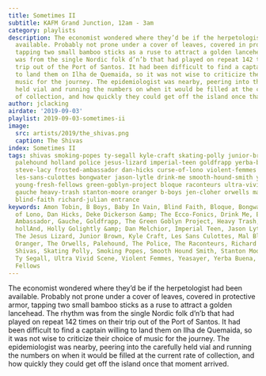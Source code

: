 ```yaml
---
title: Sometimes II
subtitle: KAFM Grand Junction, 12am - 3am
category: playlists
description: The economist wondered where they’d be if the herpetologist had been
  available. Probably not prone under a cover of leaves, covered in protective armor,
  tapping two small bamboo sticks as a ruse to attract a golden lancehead. The rhythm
  was from the single Nordic folk d’n’b that had played on repeat 142 times on their
  trip out of the Port of Santos. It had been difficult to find a captain willing
  to land them on Ilha de Quemaida, so it was not wise to criticize their choice of
  music for the journey. The epidemiologist was nearby, peering into the carefully
  held vial and running the numbers on when it would be filled at the current rate
  of collection, and how quickly they could get off the island once that moment arrived.
author: jclacking
airdate: '2019-09-03'
playlist: 2019-09-03-sometimes-ii
image:
  src: artists/2019/the_shivas.png
  caption: The Shivas
index: Sometimes II
tags: shivas smoking-popes ty-segall kyle-craft skating-polly junior-brown deke-dickerson-ecco-fonics
  palehound holland police jesus-lizard imperial-teen goldfrapp yerba-buena amon-tobin
  steve-lacy frosted-ambassador dan-hicks curse-of-lono violent-femmes holly-golightly-dan-melchior
  les-sans-culottes bongwater jason-lytle drink-me smooth-hound-smith yeasayer oh-sees
  young-fresh-fellows green-goblyn-project bloque raconteurs ultra-vivid-scene baby-in-vain
  gauche heavy-trash stanton-moore oranger b-boys jen-cloher orwells mal-blum heptones
  blind-faith richard-julian entrance
keywords: Amon Tobin, B Boys, Baby In Vain, Blind Faith, Bloque, Bongwater, Curse
  of Lono, Dan Hicks, Deke Dickerson &amp; The Ecco-Fonics, Drink Me, Entrance, Frosted
  Ambassador, Gauche, Goldfrapp, The Green Goblyn Project, Heavy Trash, The Heptones,
  hollAnd, Holly Golightly &amp; Dan Melchior, Imperial Teen, Jason Lytle, Jen Cloher,
  The Jesus Lizard, Junior Brown, Kyle Craft, Les Sans Culottes, Mal Blum, Oh Sees,
  Oranger, The Orwells, Palehound, The Police, The Raconteurs, Richard Julian, The
  Shivas, Skating Polly, Smoking Popes, Smooth Hound Smith, Stanton Moore, Steve Lacy,
  Ty Segall, Ultra Vivid Scene, Violent Femmes, Yeasayer, Yerba Buena, Young Fresh
  Fellows
---
```

The economist wondered where they’d be if the herpetologist had been available. Probably not prone under a cover of leaves, covered in protective armor, tapping two small bamboo sticks as a ruse to attract a golden lancehead. The rhythm was from the single Nordic folk d’n’b that had played on repeat 142 times on their trip out of the Port of Santos. It had been difficult to find a captain willing to land them on Ilha de Quemaida, so it was not wise to criticize their choice of music for the journey. The epidemiologist was nearby, peering into the carefully held vial and running the numbers on when it would be filled at the current rate of collection, and how quickly they could get off the island once that moment arrived.
